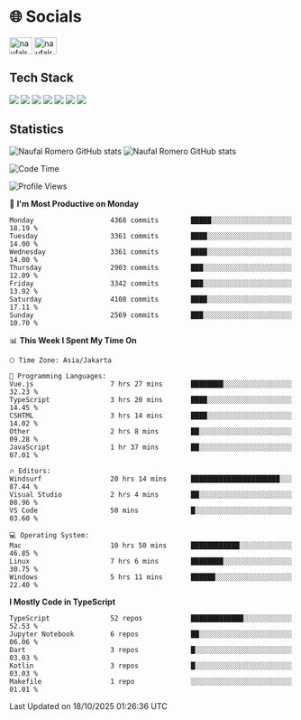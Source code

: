 <h1 align="">🌐 Socials</h1>
<p align="left">
<a href="https://linkedin.com/in/naufal-romero-putra-pratama-9ab816177/" target="blank"><img align="center" src="https://raw.githubusercontent.com/rahuldkjain/github-profile-readme-generator/master/src/images/icons/Social/linked-in-alt.svg" alt="naufalromero" height="30" width="40" /></a>
<a href="https://instagram.com/naufalromero" target="blank"><img align="center" src="https://raw.githubusercontent.com/rahuldkjain/github-profile-readme-generator/master/src/images/icons/Social/instagram.svg" alt="naufalromero" height="30" width="40" /></a>
</p>


<h2 align="">Tech Stack</h2>
<div align="">
  <img src="https://img.shields.io/badge/next.js-000000?style=for-the-badge&logo=nextdotjs&logoColor=white"/>
 <img src="https://img.shields.io/badge/typescript-%23007ACC.svg?style=for-the-badge&logo=typescript&logoColor=white"/>
 <img src="https://img.shields.io/badge/react-%2320232a.svg?style=for-the-badge&logo=react&logoColor=%2361DAFB"/>
 <img src="https://img.shields.io/badge/tailwindcss-%2338B2AC.svg?style=for-the-badge&logo=tailwind-css&logoColor=white"/>
 <img src="https://img.shields.io/badge/Prisma-3982CE?style=for-the-badge&logo=Prisma&logoColor=white"/>
 <img src="https://img.shields.io/badge/javascript-%23323330.svg?style=for-the-badge&logo=javascript&logoColor=%23F7DF1E"/>
 <img src="https://img.shields.io/badge/java-%23ED8B00.svg?style=for-the-badge&logo=openjdk&logoColor=white"/>
</div>


<h2 align="">Statistics</h2>
<div align="">
<img src="https://github-readme-stats-xi-nine-74.vercel.app/api?username=romves&show_icons=true&theme=tokyonight&include_all_commits=true&count_private=true" alt="Naufal Romero GitHub stats"/>
<img src="https://github-readme-stats-xi-nine-74.vercel.app/api/top-langs/?username=romves&theme=tokyonight&hide_border=false&include_all_commits=true&count_private=true&layout=compact" alt="Naufal Romero GitHub stats"/>
</div>

<!--START_SECTION:waka-->
![Code Time](http://img.shields.io/badge/Code%20Time-3%2C005%20hrs%2015%20mins-blue)

![Profile Views](http://img.shields.io/badge/Profile%20Views-0-blue)

📅 **I'm Most Productive on Monday** 

```text
Monday                   4368 commits        █████░░░░░░░░░░░░░░░░░░░░   18.19 % 
Tuesday                  3361 commits        ████░░░░░░░░░░░░░░░░░░░░░   14.00 % 
Wednesday                3361 commits        ████░░░░░░░░░░░░░░░░░░░░░   14.00 % 
Thursday                 2903 commits        ███░░░░░░░░░░░░░░░░░░░░░░   12.09 % 
Friday                   3342 commits        ███░░░░░░░░░░░░░░░░░░░░░░   13.92 % 
Saturday                 4108 commits        ████░░░░░░░░░░░░░░░░░░░░░   17.11 % 
Sunday                   2569 commits        ███░░░░░░░░░░░░░░░░░░░░░░   10.70 % 
```


📊 **This Week I Spent My Time On** 

```text
🕑︎ Time Zone: Asia/Jakarta

💬 Programming Languages: 
Vue.js                   7 hrs 27 mins       ████████░░░░░░░░░░░░░░░░░   32.23 % 
TypeScript               3 hrs 20 mins       ████░░░░░░░░░░░░░░░░░░░░░   14.45 % 
CSHTML                   3 hrs 14 mins       ████░░░░░░░░░░░░░░░░░░░░░   14.02 % 
Other                    2 hrs 8 mins        ██░░░░░░░░░░░░░░░░░░░░░░░   09.28 % 
JavaScript               1 hr 37 mins        ██░░░░░░░░░░░░░░░░░░░░░░░   07.01 % 

🔥 Editors: 
Windsurf                 20 hrs 14 mins      ██████████████████████░░░   87.44 % 
Visual Studio            2 hrs 4 mins        ██░░░░░░░░░░░░░░░░░░░░░░░   08.96 % 
VS Code                  50 mins             █░░░░░░░░░░░░░░░░░░░░░░░░   03.60 % 

💻 Operating System: 
Mac                      10 hrs 50 mins      ████████████░░░░░░░░░░░░░   46.85 % 
Linux                    7 hrs 6 mins        ████████░░░░░░░░░░░░░░░░░   30.75 % 
Windows                  5 hrs 11 mins       ██████░░░░░░░░░░░░░░░░░░░   22.40 % 
```

**I Mostly Code in TypeScript** 

```text
TypeScript               52 repos            █████████████░░░░░░░░░░░░   52.53 % 
Jupyter Notebook         6 repos             ██░░░░░░░░░░░░░░░░░░░░░░░   06.06 % 
Dart                     3 repos             █░░░░░░░░░░░░░░░░░░░░░░░░   03.03 % 
Kotlin                   3 repos             █░░░░░░░░░░░░░░░░░░░░░░░░   03.03 % 
Makefile                 1 repo              ░░░░░░░░░░░░░░░░░░░░░░░░░   01.01 % 
```




 Last Updated on 18/10/2025 01:26:36 UTC
<!--END_SECTION:waka-->
